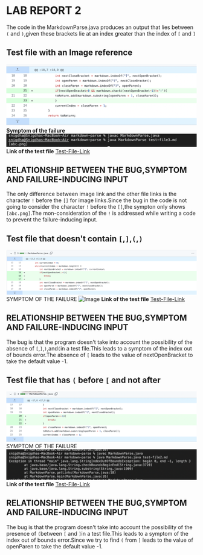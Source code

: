 # LAB REPORT 2
The code in the MarkdownParse.java produces an output that lies between `(` and `)`,given these brackets lie at an index greater than the index of `[` and `]`
## Test file with an **Image reference**
![Image](imageref.png)
**Symptom of the failure**
![Image](Terminalimage.png)
**Link of the test file**
[Test-File-Link](test-file3.md)
## RELATIONSHIP BETWEEN THE BUG,SYMPTOM AND FAILURE-INDUCING INPUT
The only difference between image link and the other file links is the character `!` before the `[]` for image links.Since the bug in the code is not going to consider the character `!` before the `[]`,the sympton only shows `[abc.png]`.The mon-consideration of the `!` is addressed while writing a code to prevent the failure-inducing input.

## Test file that doesn't contain `[`,`]`,`(`,`)`
![Image](nobracket.png)
SYMPTOM OF THE FAILURE 
![Image](Terminaloutput.png)
**Link of the test file**
[Test-File-Link](test-file1.md)
## RELATIONSHIP BETWEEN THE BUG,SYMPTOM AND FAILURE-INDUCING INPUT
The bug is that the program doesn't take into account the possibility of the absence of `[`,`]`,`)`,and`(`in a test file.This leads to a symptom of the index out of bounds error.The absence of `[` leads to the value of nextOpenBracket to take the default value -1.
## Test file that has `(` before `[` and not after
![Image](nobracket2.png)
SYMPTOM OF THE FAILURE 
![Image](Terminaloutput-oob.png)
**Link of the test file**
[Test-File-Link](test-file2.md)
## RELATIONSHIP BETWEEN THE BUG,SYMPTOM AND FAILURE-INDUCING INPUT
The bug is that the program doesn't take into account the possibility of the presence of `(`between `[` and `]`in a test file.This leads to a symptom of the index out of bounds error.Since we try to find `(` from `]` leads to the value of openParen to take the default value -1.